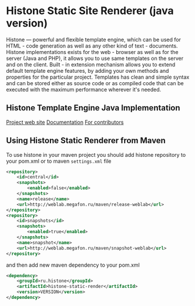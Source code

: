 Histone Static Site Renderer (java version)
===========================================

Histone — powerful and flexible template engine, which can be used for HTML - code generation as well as any other kind of text - documents. Histone implementations exists for the web - browser as well as for the server (Java and PHP), it allows you to use same templates on the server and on the client. Built - in extension mechanism allows you to extend default template engine features, by adding your own methods and properties for the particular project. Templates has clean and simple syntax and can be stored either as source code or as compiled code that can be executed with the maximum performance wherever it's needed.

Histone Template Engine Java Implementation
-------------------------------------------

[Project web site](http://weblab.megafon.ru/histone/)
[Documentation](http://weblab.megafon.ru/histone/documentation/)
[For contributors](http://weblab.megafon.ru/histone/contributors/#Java)

Using Histone Static Renderer from Maven
----------------------------------------
To use histone in your maven project you should add histone repository to your pom.xml or to maven `settings.xml` file
```xml
<repository>
	<id>central</id>
	<snapshots>
		<enabled>false</enabled>
	</snapshots>
	<name>release</name>
	<url>http://weblab.megafon.ru/maven/release-weblab</url>
</repository>
<repository>
	<id>snapshots</id>
	<snapshots>
		<enabled>true</enabled>
	</snapshots>
	<name>snapshot</name>
	<url>http://weblab.megafon.ru/maven/snapshot-weblab</url>
</repository>
```
and then add new maven dependency to your pom.xml
```xml
<dependency>
    <groupId>ru.histone</groupId>
    <artifactId>histone-static-render</artifactId>
    <version>VERSION</version>
</dependency>
```
